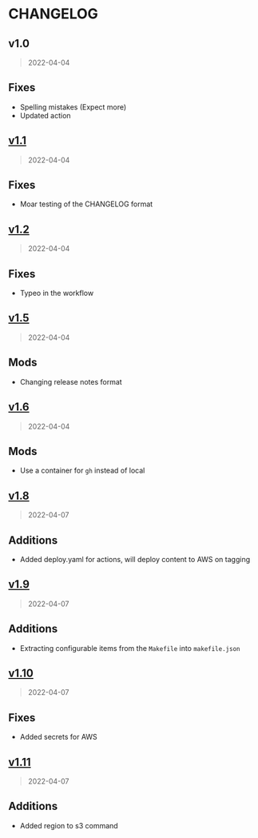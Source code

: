 # CHANGELOG

<a name="v1.0"></a>
## v1.0

> 2022-04-04

## Fixes
* Spelling mistakes (Expect more)
* Updated action

<a name="v1.1"></a>
## [v1.1](https://github.com/replicant0wnz/dronemusic.co/compare/v1.0...v1.1)

> 2022-04-04

## Fixes
* Moar testing of the CHANGELOG format

<a name="v1.2"></a>
## [v1.2](https://github.com/replicant0wnz/dronemusic.co/compare/v1.1...v1.2)

> 2022-04-04

## Fixes
* Typeo in the workflow

<a name="v1.5"></a>
## [v1.5](https://github.com/replicant0wnz/dronemusic.co/compare/v1.4...v1.5)

> 2022-04-04

## Mods
* Changing release notes format

<a name="v1.6"></a>
## [v1.6](https://github.com/replicant0wnz/dronemusic.co/compare/v1.5...v1.6)

> 2022-04-04

## Mods
* Use a container for `gh` instead of local

<a name="v1.8"></a>
## [v1.8](https://github.com/replicant0wnz/dronemusic.co/compare/v1.7...v1.8)

> 2022-04-07

## Additions
* Added deploy.yaml for actions, will deploy content to AWS on tagging


<a name="v1.9"></a>
## [v1.9](https://github.com/replicant0wnz/dronemusic.co/compare/v1.8...v1.9)

> 2022-04-07

## Additions
* Extracting configurable items from the `Makefile` into `makefile.json`

<a name="v1.10"></a>
## [v1.10](https://github.com/replicant0wnz/dronemusic.co/compare/v1.9...v1.10)

> 2022-04-07

## Fixes
* Added secrets for AWS

<a name="v1.11"></a>
## [v1.11](https://github.com/replicant0wnz/dronemusic.co/compare/v1.10...v1.11)

> 2022-04-07

## Additions
* Added region to s3 command

